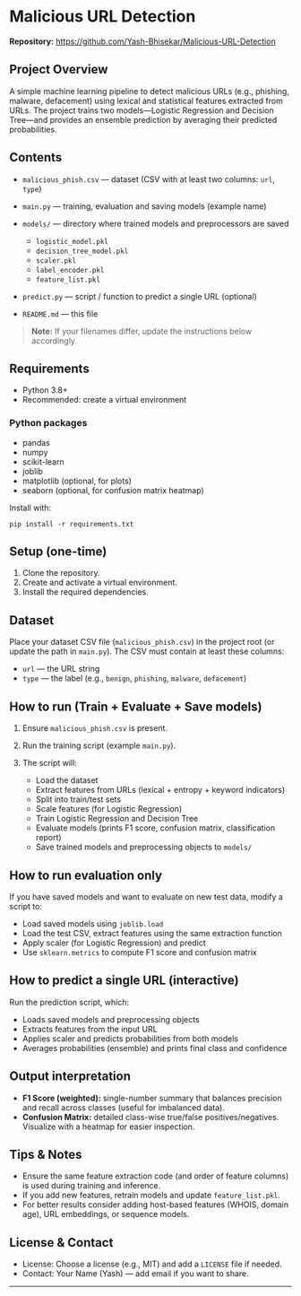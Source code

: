 # Malicious URL Detection

**Repository:** https://github.com/Yash-Bhisekar/Malicious-URL-Detection

## Project Overview

A simple machine learning pipeline to detect malicious URLs (e.g., phishing, malware, defacement) using lexical and statistical features extracted from URLs. The project trains two models—Logistic Regression and Decision Tree—and provides an ensemble prediction by averaging their predicted probabilities.

## Contents

* `malicious_phish.csv` — dataset (CSV with at least two columns: `url`, `type`)
* `main.py` — training, evaluation and saving models (example name)
* `models/` — directory where trained models and preprocessors are saved

  * `logistic_model.pkl`
  * `decision_tree_model.pkl`
  * `scaler.pkl`
  * `label_encoder.pkl`
  * `feature_list.pkl`
* `predict.py` — script / function to predict a single URL (optional)
* `README.md` — this file

> **Note:** If your filenames differ, update the instructions below accordingly.

## Requirements

* Python 3.8+
* Recommended: create a virtual environment

### Python packages

* pandas
* numpy
* scikit-learn
* joblib
* matplotlib  (optional, for plots)
* seaborn     (optional, for confusion matrix heatmap)

Install with:

```
pip install -r requirements.txt
```

## Setup (one-time)

1. Clone the repository.
2. Create and activate a virtual environment.
3. Install the required dependencies.

## Dataset

Place your dataset CSV file (`malicious_phish.csv`) in the project root (or update the path in `main.py`). The CSV must contain at least these columns:

* `url` — the URL string
* `type` — the label (e.g., `benign`, `phishing`, `malware`, `defacement`)

## How to run (Train + Evaluate + Save models)

1. Ensure `malicious_phish.csv` is present.
2. Run the training script (example `main.py`).
3. The script will:

   * Load the dataset
   * Extract features from URLs (lexical + entropy + keyword indicators)
   * Split into train/test sets
   * Scale features (for Logistic Regression)
   * Train Logistic Regression and Decision Tree
   * Evaluate models (prints F1 score, confusion matrix, classification report)
   * Save trained models and preprocessing objects to `models/`

## How to run evaluation only

If you have saved models and want to evaluate on new test data, modify a script to:

* Load saved models using `joblib.load`
* Load the test CSV, extract features using the same extraction function
* Apply scaler (for Logistic Regression) and predict
* Use `sklearn.metrics` to compute F1 score and confusion matrix

## How to predict a single URL (interactive)

Run the prediction script, which:

* Loads saved models and preprocessing objects
* Extracts features from the input URL
* Applies scaler and predicts probabilities from both models
* Averages probabilities (ensemble) and prints final class and confidence

## Output interpretation

* **F1 Score (weighted):** single-number summary that balances precision and recall across classes (useful for imbalanced data).
* **Confusion Matrix:** detailed class-wise true/false positives/negatives. Visualize with a heatmap for easier inspection.

## Tips & Notes

* Ensure the same feature extraction code (and order of feature columns) is used during training and inference.
* If you add new features, retrain models and update `feature_list.pkl`.
* For better results consider adding host-based features (WHOIS, domain age), URL embeddings, or sequence models.

## License & Contact

* License: Choose a license (e.g., MIT) and add a `LICENSE` file if needed.
* Contact: Your Name (Yash) — add email if you want to share.

---


